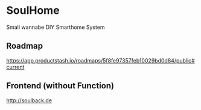 # SoulHome

Small wannabe DIY Smarthome System

## Roadmap

https://app.productstash.io/roadmaps/5f8fe97357feb10029bd0d84/public#current

## Frontend (without Function)

http://soulback.de
